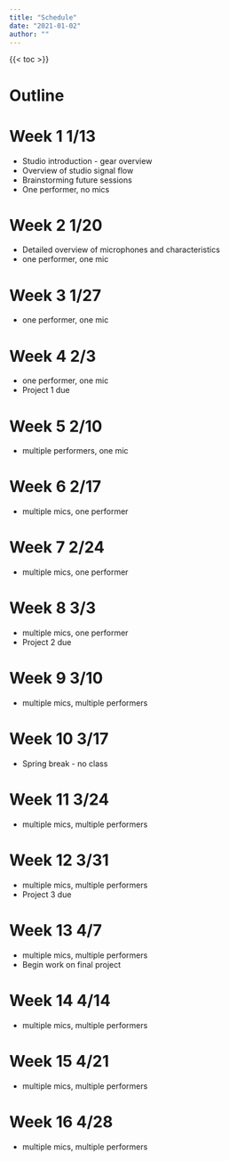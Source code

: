 ```yaml
---
title: "Schedule"
date: "2021-01-02"
author: ""
---
```


{{< toc >}}

# Outline

# Week 1 1/13

- Studio introduction - gear overview
- Overview of studio signal flow
- Brainstorming future sessions
- One performer, no mics

# Week 2 1/20

- Detailed overview of microphones and characteristics
- one performer, one mic

# Week 3 1/27

- one performer, one mic

# Week 4 2/3

- one performer, one mic
- Project 1 due

# Week 5 2/10

- multiple performers, one mic

# Week 6 2/17

- multiple mics, one performer

# Week 7 2/24

- multiple mics, one performer

# Week 8 3/3

- multiple mics, one performer
- Project 2 due

# Week 9 3/10

- multiple mics, multiple performers

# Week 10 3/17

- Spring break - no class

# Week 11 3/24

- multiple mics, multiple performers

# Week 12 3/31

- multiple mics, multiple performers
- Project 3 due

# Week 13 4/7

- multiple mics, multiple performers
- Begin work on final project

# Week 14 4/14

- multiple mics, multiple performers

# Week 15 4/21

- multiple mics, multiple performers

# Week 16 4/28

- multiple mics, multiple performers
